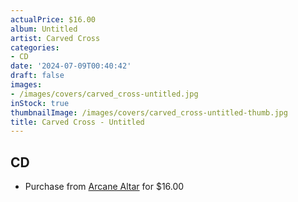 ```yaml
---
actualPrice: $16.00
album: Untitled
artist: Carved Cross
categories:
- CD
date: '2024-07-09T00:40:42'
draft: false
images:
- /images/covers/carved_cross-untitled.jpg
inStock: true
thumbnailImage: /images/covers/carved_cross-untitled-thumb.jpg
title: Carved Cross - Untitled
---
```


## CD
* Purchase from [Arcane Altar](https://arcanealtar.bigcartel.com/product/carved-cross-untitled-cd) for $16.00
